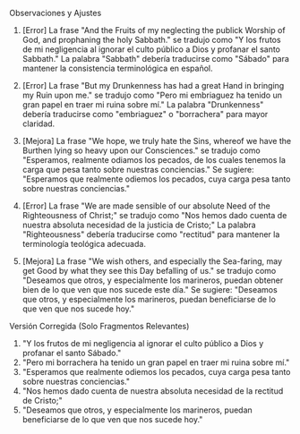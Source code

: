 Observaciones y Ajustes

1. [Error] La frase "And the Fruits of my neglecting the publick Worship of God, and prophaning the holy Sabbath." se tradujo como "Y los frutos de mi negligencia al ignorar el culto público a Dios y profanar el santo Sabbath." La palabra "Sabbath" debería traducirse como "Sábado" para mantener la consistencia terminológica en español.
   
2. [Error] La frase "But my Drunkenness has had a great Hand in bringing my Ruin upon me." se tradujo como "Pero mi embriaguez ha tenido un gran papel en traer mi ruina sobre mí." La palabra "Drunkenness" debería traducirse como "embriaguez" o "borrachera" para mayor claridad.

3. [Mejora] La frase "We hope, we truly hate the Sins, whereof we have the Burthen lying so heavy upon our Consciences." se tradujo como "Esperamos, realmente odiamos los pecados, de los cuales tenemos la carga que pesa tanto sobre nuestras conciencias." Se sugiere: "Esperamos que realmente odiemos los pecados, cuya carga pesa tanto sobre nuestras conciencias."

4. [Error] La frase "We are made sensible of our absolute Need of the Righteousness of Christ;" se tradujo como "Nos hemos dado cuenta de nuestra absoluta necesidad de la justicia de Cristo;" La palabra "Righteousness" debería traducirse como "rectitud" para mantener la terminología teológica adecuada.

5. [Mejora] La frase "We wish others, and especially the Sea-faring, may get Good by what they see this Day befalling of us." se tradujo como "Deseamos que otros, y especialmente los marineros, puedan obtener bien de lo que ven que nos sucede este día." Se sugiere: "Deseamos que otros, y especialmente los marineros, puedan beneficiarse de lo que ven que nos sucede hoy."

Versión Corregida (Solo Fragmentos Relevantes)

1. "Y los frutos de mi negligencia al ignorar el culto público a Dios y profanar el santo Sábado."
2. "Pero mi borrachera ha tenido un gran papel en traer mi ruina sobre mí."
3. "Esperamos que realmente odiemos los pecados, cuya carga pesa tanto sobre nuestras conciencias."
4. "Nos hemos dado cuenta de nuestra absoluta necesidad de la rectitud de Cristo;"
5. "Deseamos que otros, y especialmente los marineros, puedan beneficiarse de lo que ven que nos sucede hoy."
